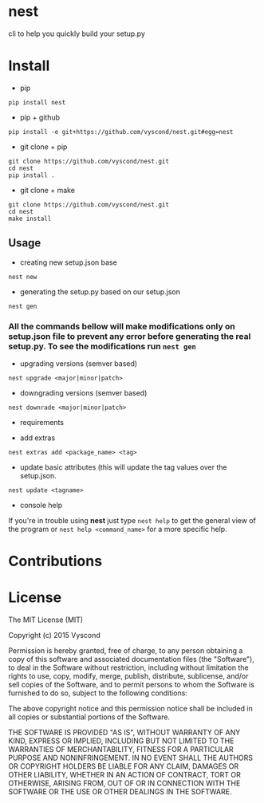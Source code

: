 # nest

cli to help you quickly build your setup.py

# Install

- pip

```
pip install nest
```

- pip + github

```
pip install -e git+https://github.com/vyscond/nest.git#egg=nest
```

- git clone + pip

```
git clone https://github.com/vyscond/nest.git
cd nest
pip install .
```

- git clone + make

```
git clone https://github.com/vyscond/nest.git
cd nest
make install
```

## Usage

- creating new setup.json base

```
nest new
```

- generating the setup.py based on our setup.json

```
nest gen
```

### All the commands bellow will make modifications only on setup.json file to prevent any error before generating the real setup.py. To see the modifications run ```nest gen```

- upgrading versions (semver based)

```
nest upgrade <major|minor|patch>
```

- downgrading versions (semver based)

```
nest downrade <major|minor|patch>
```

- requirements

- add extras

```
nest extras add <package_name> <tag>
```

- update basic attributes (this will update the tag values over the setup.json.

```
nest update <tagname>
```

- console help

If you're in trouble using __nest__ just type ```nest help``` to get the general view of the program or ```nest help <command_name>``` for a more specific help.


# Contributions



# License

The MIT License (MIT)

Copyright (c) 2015 Vyscond

Permission is hereby granted, free of charge, to any person obtaining a copy
of this software and associated documentation files (the "Software"), to deal
in the Software without restriction, including without limitation the rights
to use, copy, modify, merge, publish, distribute, sublicense, and/or sell
copies of the Software, and to permit persons to whom the Software is
furnished to do so, subject to the following conditions:

The above copyright notice and this permission notice shall be included in all
copies or substantial portions of the Software.

THE SOFTWARE IS PROVIDED "AS IS", WITHOUT WARRANTY OF ANY KIND, EXPRESS OR
IMPLIED, INCLUDING BUT NOT LIMITED TO THE WARRANTIES OF MERCHANTABILITY,
FITNESS FOR A PARTICULAR PURPOSE AND NONINFRINGEMENT. IN NO EVENT SHALL THE
AUTHORS OR COPYRIGHT HOLDERS BE LIABLE FOR ANY CLAIM, DAMAGES OR OTHER
LIABILITY, WHETHER IN AN ACTION OF CONTRACT, TORT OR OTHERWISE, ARISING FROM,
OUT OF OR IN CONNECTION WITH THE SOFTWARE OR THE USE OR OTHER DEALINGS IN THE
SOFTWARE.
